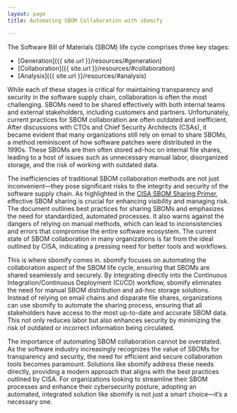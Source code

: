 ```yaml
---
layout: page
title: Automating SBOM Collaboration with sbomify

---
```


The Software Bill of Materials (SBOM) life cycle comprises three key stages:

* [Generation]({{ site.url }}/resources/#generation)
* [Collaboration]({{ site.url }}/resources/#collaboration)
* [Analysis]({{ site.url }}/resources/#analysis)

While each of these stages is critical for maintaining transparency and security in the software supply chain, collaboration is often the most challenging. SBOMs need to be shared effectively with both internal teams and external stakeholders, including customers and partners. Unfortunately, current practices for SBOM collaboration are often outdated and inefficient. After discussions with CTOs and Chief Security Architects (CSAs), it became evident that many organizations still rely on email to share SBOMs, a method reminiscent of how software patches were distributed in the 1990s. These SBOMs are then often stored ad-hoc on internal file shares, leading to a host of issues such as unnecessary manual labor, disorganized storage, and the risk of working with outdated data.

The inefficiencies of traditional SBOM collaboration methods are not just inconvenient—they pose significant risks to the integrity and security of the software supply chain. As highlighted in the [CISA SBOM Sharing Primer](https://www.cisa.gov/sites/default/files/2024-05/SBOM%20Sharing%20Primer.pdf), effective SBOM sharing is crucial for enhancing visibility and managing risk. The document outlines best practices for sharing SBOMs and emphasizes the need for standardized, automated processes. It also warns against the dangers of relying on manual methods, which can lead to inconsistencies and errors that compromise the entire software ecosystem. The current state of SBOM collaboration in many organizations is far from the ideal outlined by CISA, indicating a pressing need for better tools and workflows.

This is where sbomify comes in. sbomify focuses on automating the collaboration aspect of the SBOM life cycle, ensuring that SBOMs are shared seamlessly and securely. By integrating directly into the Continuous Integration/Continuous Deployment (CI/CD) workflow, sbomify eliminates the need for manual SBOM distribution and ad-hoc storage solutions. Instead of relying on email chains and disparate file shares, organizations can use sbomify to automate the sharing process, ensuring that all stakeholders have access to the most up-to-date and accurate SBOM data. This not only reduces labor but also enhances security by minimizing the risk of outdated or incorrect information being circulated.

The importance of automating SBOM collaboration cannot be overstated. As the software industry increasingly recognizes the value of SBOMs for transparency and security, the need for efficient and secure collaboration tools becomes paramount. Solutions like sbomify address these needs directly, providing a modern approach that aligns with the best practices outlined by CISA. For organizations looking to streamline their SBOM processes and enhance their cybersecurity posture, adopting an automated, integrated solution like sbomify is not just a smart choice—it’s a necessary one.

